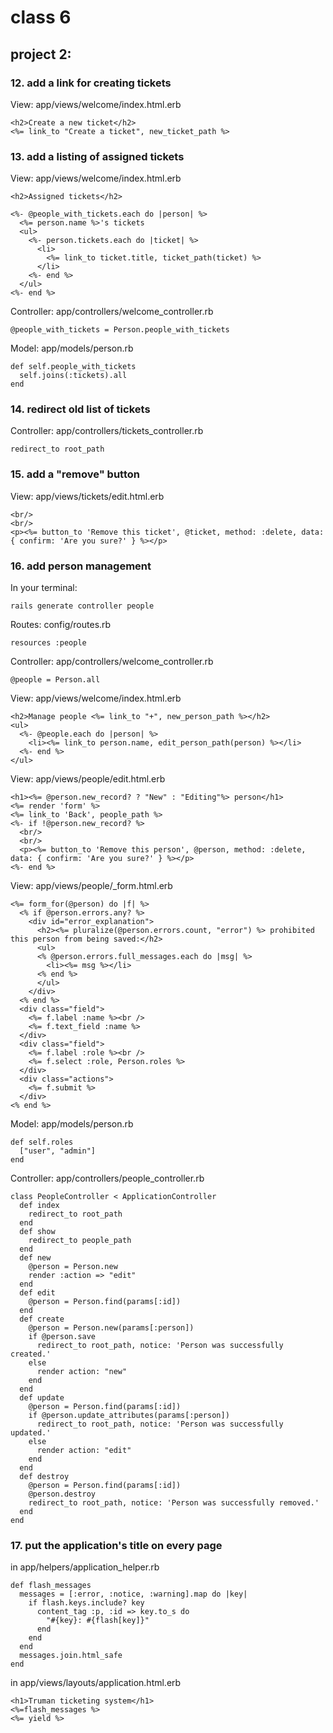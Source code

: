 # class 6


## project 2:

### 12. add a link for creating tickets

View: app/views/welcome/index.html.erb

    <h2>Create a new ticket</h2>
    <%= link_to "Create a ticket", new_ticket_path %>

### 13. add a listing of assigned tickets

View: app/views/welcome/index.html.erb

    <h2>Assigned tickets</h2>

    <%- @people_with_tickets.each do |person| %>
      <%= person.name %>'s tickets
      <ul>
        <%- person.tickets.each do |ticket| %>
          <li>
            <%= link_to ticket.title, ticket_path(ticket) %>
          </li>
        <%- end %>
      </ul>
    <%- end %>


Controller: app/controllers/welcome_controller.rb

    @people_with_tickets = Person.people_with_tickets

Model: app/models/person.rb

    def self.people_with_tickets
      self.joins(:tickets).all
    end


### 14. redirect old list of tickets

Controller: app/controllers/tickets_controller.rb

    redirect_to root_path

### 15. add a "remove" button

View: app/views/tickets/edit.html.erb

    <br/>
    <br/>
    <p><%= button_to 'Remove this ticket', @ticket, method: :delete, data: { confirm: 'Are you sure?' } %></p>

### 16. add person management

In your terminal:

    rails generate controller people

Routes: config/routes.rb

    resources :people

Controller: app/controllers/welcome_controller.rb

    @people = Person.all

View: app/views/welcome/index.html.erb

    <h2>Manage people <%= link_to "+", new_person_path %></h2>
    <ul>
      <%- @people.each do |person| %>
        <li><%= link_to person.name, edit_person_path(person) %></li>
      <%- end %>
    </ul>

View: app/views/people/edit.html.erb

    <h1><%= @person.new_record? ? "New" : "Editing"%> person</h1>
    <%= render 'form' %>
    <%= link_to 'Back', people_path %>
    <%- if !@person.new_record? %>
      <br/>
      <br/>
      <p><%= button_to 'Remove this person', @person, method: :delete, data: { confirm: 'Are you sure?' } %></p>
    <%- end %>

View: app/views/people/_form.html.erb

    <%= form_for(@person) do |f| %>
      <% if @person.errors.any? %>
        <div id="error_explanation">
          <h2><%= pluralize(@person.errors.count, "error") %> prohibited this person from being saved:</h2>
          <ul>
          <% @person.errors.full_messages.each do |msg| %>
            <li><%= msg %></li>
          <% end %>
          </ul>
        </div>
      <% end %>
      <div class="field">
        <%= f.label :name %><br />
        <%= f.text_field :name %>
      </div>
      <div class="field">
        <%= f.label :role %><br />
        <%= f.select :role, Person.roles %>
      </div>
      <div class="actions">
        <%= f.submit %>
      </div>
    <% end %>

Model: app/models/person.rb

    def self.roles
      ["user", "admin"]
    end

Controller: app/controllers/people_controller.rb

    class PeopleController < ApplicationController
      def index
        redirect_to root_path
      end
      def show
        redirect_to people_path
      end
      def new
        @person = Person.new
        render :action => "edit"
      end
      def edit
        @person = Person.find(params[:id])
      end
      def create
        @person = Person.new(params[:person])
        if @person.save
          redirect_to root_path, notice: 'Person was successfully created.'
        else
          render action: "new"
        end
      end
      def update
        @person = Person.find(params[:id])
        if @person.update_attributes(params[:person])
          redirect_to root_path, notice: 'Person was successfully updated.'
        else
          render action: "edit"
        end
      end
      def destroy
        @person = Person.find(params[:id])
        @person.destroy
        redirect_to root_path, notice: 'Person was successfully removed.'
      end
    end

### 17. put the application's title on every page

in app/helpers/application_helper.rb

    def flash_messages
      messages = [:error, :notice, :warning].map do |key|
        if flash.keys.include? key
          content_tag :p, :id => key.to_s do
            "#{key}: #{flash[key]}"
          end
        end
      end
      messages.join.html_safe
    end

in app/views/layouts/application.html.erb

    <h1>Truman ticketing system</h1>
    <%=flash_messages %>
    <%= yield %>
